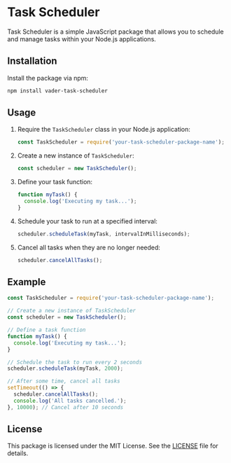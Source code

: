 # Task Scheduler

Task Scheduler is a simple JavaScript package that allows you to schedule and manage tasks within your Node.js applications.

## Installation

Install the package via npm:

```bash
npm install vader-task-scheduler
```

## Usage

1. Require the `TaskScheduler` class in your Node.js application:

    ```javascript
    const TaskScheduler = require('your-task-scheduler-package-name');
    ```

2. Create a new instance of `TaskScheduler`:

    ```javascript
    const scheduler = new TaskScheduler();
    ```

3. Define your task function:

    ```javascript
    function myTask() {
      console.log('Executing my task...');
    }
    ```

4. Schedule your task to run at a specified interval:

    ```javascript
    scheduler.scheduleTask(myTask, intervalInMilliseconds);
    ```

5. Cancel all tasks when they are no longer needed:

    ```javascript
    scheduler.cancelAllTasks();
    ```

## Example

```javascript
const TaskScheduler = require('your-task-scheduler-package-name');

// Create a new instance of TaskScheduler
const scheduler = new TaskScheduler();

// Define a task function
function myTask() {
  console.log('Executing my task...');
}

// Schedule the task to run every 2 seconds
scheduler.scheduleTask(myTask, 2000);

// After some time, cancel all tasks
setTimeout(() => {
  scheduler.cancelAllTasks();
  console.log('All tasks cancelled.');
}, 10000); // Cancel after 10 seconds
```

## License

This package is licensed under the MIT License. See the [LICENSE](LICENSE) file for details.
